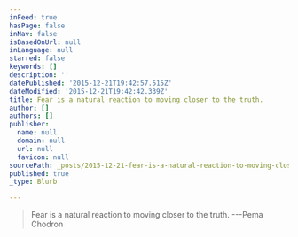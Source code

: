 ```yaml
---
inFeed: true
hasPage: false
inNav: false
isBasedOnUrl: null
inLanguage: null
starred: false
keywords: []
description: ''
datePublished: '2015-12-21T19:42:57.515Z'
dateModified: '2015-12-21T19:42:42.339Z'
title: Fear is a natural reaction to moving closer to the truth.
author: []
authors: []
publisher:
  name: null
  domain: null
  url: null
  favicon: null
sourcePath: _posts/2015-12-21-fear-is-a-natural-reaction-to-moving-closer-to-the-truth.md
published: true
_type: Blurb

---
```

> Fear is a natural reaction to moving closer to the truth. ---Pema Chodron